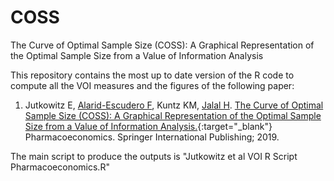 # COSS
The Curve of Optimal Sample Size (COSS): A Graphical Representation of the Optimal Sample Size from a Value of Information Analysis

This repository contains the most up to date version of the R code to compute all the VOI measures and the figures of the following paper:

1. Jutkowitz E, [Alarid-Escudero F](https://github.com/feralaes), Kuntz KM, [Jalal H](https://github.com/hjalal). [The Curve of Optimal Sample Size (COSS): A Graphical Representation of the Optimal Sample Size from a Value of Information Analysis.](http://link.springer.com/10.1007/s40273-019-00770-z){:target="_blank"} Pharmacoeconomics. Springer International Publishing; 2019. 

The main script to produce the outputs is "Jutkowitz et al VOI R Script Pharmacoeconomics.R"
